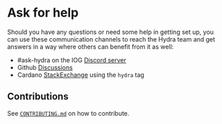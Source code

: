 # Ask for help

Should you have any questions or need some help in getting set up, you can use
these communication channels to reach the Hydra team and get answers in a way
where others can benefit from it as well:

- #ask-hydra on the IOG [Discord server](https://discord.gg/Qq5vNTg9PT)
- Github [Discussions](https://github.com/input-output-hk/hydra/discussions)
- Cardano [StackExchange](https://cardano.stackexchange.com/) using the `hydra` tag

## Contributions

See [`CONTRIBUTING.md`](CONTRIBUTING.md) on how to contribute.
